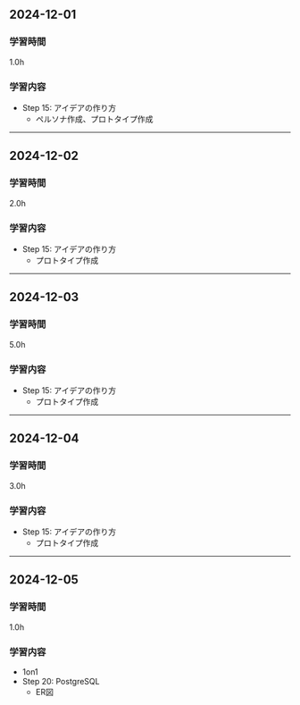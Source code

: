 ## 2024-12-01
### 学習時間
1.0h
### 学習内容
- Step 15: アイデアの作り方
    - ペルソナ作成、プロトタイプ作成
___
## 2024-12-02
### 学習時間
2.0h
### 学習内容
- Step 15: アイデアの作り方
    - プロトタイプ作成
___
## 2024-12-03
### 学習時間
5.0h
### 学習内容
- Step 15: アイデアの作り方
    - プロトタイプ作成
___
## 2024-12-04
### 学習時間
3.0h
### 学習内容
- Step 15: アイデアの作り方
    - プロトタイプ作成
___
## 2024-12-05
### 学習時間
1.0h
### 学習内容
- 1on1
- Step 20: PostgreSQL
    - ER図
